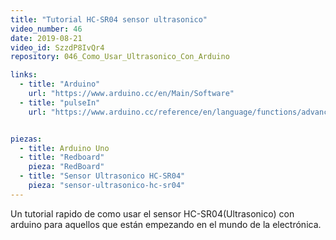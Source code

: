 ```yaml
---
title: "Tutorial HC-SR04 sensor ultrasonico"
video_number: 46
date: 2019-08-21
video_id: SzzdP8IvQr4
repository: 046_Como_Usar_Ultrasonico_Con_Arduino

links:
  - title: "Arduino"
    url: "https://www.arduino.cc/en/Main/Software"
  - title: "pulseIn"
    url: "https://www.arduino.cc/reference/en/language/functions/advanced-io/pulsein/"


piezas:
  - title: Arduino Uno
  - title: "Redboard"
    pieza: "RedBoard"
  - title: "Sensor Ultrasonico HC-SR04"
    pieza: "sensor-ultrasonico-hc-sr04"   
---
```


Un tutorial rapido de como usar el sensor HC-SR04(Ultrasonico) con arduino para aquellos que están empezando en el mundo de la electrónica.
